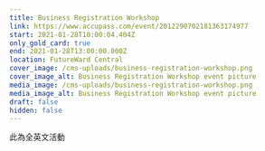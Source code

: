 ```yaml
---
title: Business Registration Workshop
link: https://www.accupass.com/event/2012290702181363174977
start: 2021-01-28T10:00:04.404Z
only_gold_card: true
end: 2021-01-28T13:00:00.000Z
location: FutureWard Central
cover_image: /cms-uploads/business-registration-workshop.png
cover_image_alt: Business Registration Workshop event picture
media_image: /cms-uploads/business-registration-workshop.png
media_image_alt: Business Registration Workshop event picture
draft: false
hidden: false
---
```

此為全英文活動